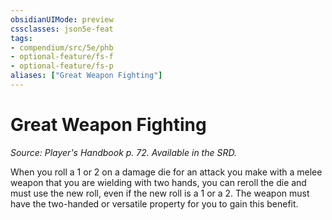 ```yaml
---
obsidianUIMode: preview
cssclasses: json5e-feat
tags:
- compendium/src/5e/phb
- optional-feature/fs-f
- optional-feature/fs-p
aliases: ["Great Weapon Fighting"]
---
```

# Great Weapon Fighting
*Source: Player's Handbook p. 72. Available in the SRD.*  

When you roll a 1 or 2 on a damage die for an attack you make with a melee weapon that you are wielding with two hands, you can reroll the die and must use the new roll, even if the new roll is a 1 or a 2. The weapon must have the two-handed or versatile property for you to gain this benefit.